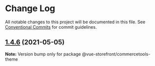 # Change Log

All notable changes to this project will be documented in this file.
See [Conventional Commits](https://conventionalcommits.org) for commit guidelines.

## [1.4.6](https://github.com/vuestorefront/commercetools/compare/v1.4.5...v1.4.6) (2021-05-05)

**Note:** Version bump only for package @vue-storefront/commercetools-theme
